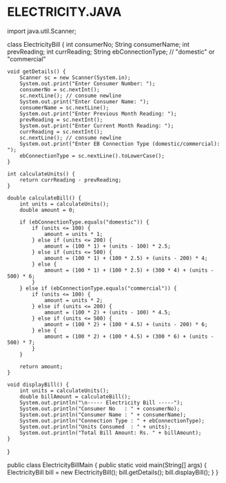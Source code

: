 # ELECTRICITY.JAVA
import java.util.Scanner;

class ElectricityBill {
    int consumerNo;
    String consumerName;
    int prevReading;
    int currReading;
    String ebConnectionType; // "domestic" or "commercial"

    void getDetails() {
        Scanner sc = new Scanner(System.in);
        System.out.print("Enter Consumer Number: ");
        consumerNo = sc.nextInt();
        sc.nextLine(); // consume newline
        System.out.print("Enter Consumer Name: ");
        consumerName = sc.nextLine();
        System.out.print("Enter Previous Month Reading: ");
        prevReading = sc.nextInt();
        System.out.print("Enter Current Month Reading: ");
        currReading = sc.nextInt();
        sc.nextLine(); // consume newline
        System.out.print("Enter EB Connection Type (domestic/commercial): ");
        ebConnectionType = sc.nextLine().toLowerCase();
    }

    int calculateUnits() {
        return currReading - prevReading;
    }

    double calculateBill() {
        int units = calculateUnits();
        double amount = 0;

        if (ebConnectionType.equals("domestic")) {
            if (units <= 100) {
                amount = units * 1;
            } else if (units <= 200) {
                amount = (100 * 1) + (units - 100) * 2.5;
            } else if (units <= 500) {
                amount = (100 * 1) + (100 * 2.5) + (units - 200) * 4;
            } else {
                amount = (100 * 1) + (100 * 2.5) + (300 * 4) + (units - 500) * 6;
            }
        } else if (ebConnectionType.equals("commercial")) {
            if (units <= 100) {
                amount = units * 2;
            } else if (units <= 200) {
                amount = (100 * 2) + (units - 100) * 4.5;
            } else if (units <= 500) {
                amount = (100 * 2) + (100 * 4.5) + (units - 200) * 6;
            } else {
                amount = (100 * 2) + (100 * 4.5) + (300 * 6) + (units - 500) * 7;
            }
        }

        return amount;
    }

    void displayBill() {
        int units = calculateUnits();
        double billAmount = calculateBill();
        System.out.println("\n----- Electricity Bill -----");
        System.out.println("Consumer No   : " + consumerNo);
        System.out.println("Consumer Name : " + consumerName);
        System.out.println("Connection Type : " + ebConnectionType);
        System.out.println("Units Consumed  : " + units);
        System.out.println("Total Bill Amount: Rs. " + billAmount);
    }
}

public class ElectricityBillMain {
    public static void main(String[] args) {
        ElectricityBill bill = new ElectricityBill();
        bill.getDetails();
        bill.displayBill();
    }
}
